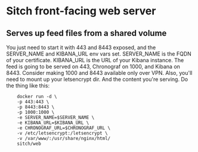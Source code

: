# Sitch front-facing web server
## Serves up feed files from a shared volume

You just need to start it with 443 and 8443 exposed, and the SERVER_NAME and KIBANA_URL env vars set.
SERVER_NAME is the FQDN of your certificate.  KIBANA_URL is the URL of your Kibana instance.  The feed is going to be served on 443, Chronograf on 1000, and Kibana on 8443.  Consider making 1000 and 8443 available only over VPN.
Also, you'll need to mount up your letsencrypt dir.  And the content you're serving.  Do the thing like this:

        docker run -d \
        -p 443:443 \
        -p 8443:8443 \
        -p 1000:1000 \
        -e SERVER_NAME=$SERVER_NAME \
        -e KIBANA_URL=$KIBANA_URL \
        -e CHRONOGRAF_URL=$CHRONOGRAF_URL \
        -v /etc/letsencrypt:/letsencrypt \
        -v /var/www/:/usr/share/nginx/html/
        sitch/web
